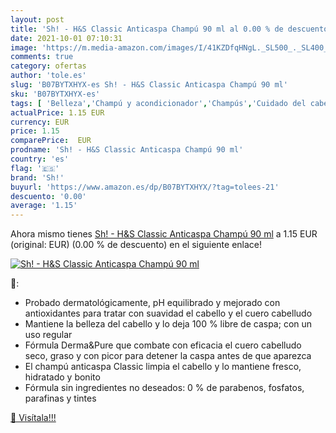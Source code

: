 ```yaml
---
layout: post
title: 'Sh! - H&S Classic Anticaspa Champú 90 ml al 0.00 % de descuento'
date: 2021-10-01 07:10:31
image: 'https://m.media-amazon.com/images/I/41KZDfqHNgL._SL500_._SL400_.jpg'
comments: true
category: ofertas
author: 'tole.es'
slug: 'B07BYTXHYX-es Sh! - H&S Classic Anticaspa Champú 90 ml'
sku: 'B07BYTXHYX-es'
tags: [ 'Belleza','Champú y acondicionador','Champús','Cuidado del cabello','champú','h&s','sh!', ]
actualPrice: 1.15 EUR
currency: EUR
price: 1.15
comparePrice:  EUR
prodname: 'Sh! - H&S Classic Anticaspa Champú 90 ml'
country: 'es'
flag: '🇪🇸'
brand: 'Sh!'
buyurl: 'https://www.amazon.es/dp/B07BYTXHYX/?tag=tolees-21'
descuento: '0.00'
average: '1.15'
---
```


Ahora mismo tienes [Sh! - H&S Classic Anticaspa Champú 90 ml](https://www.amazon.es/dp/B07BYTXHYX/?tag=tolees-21) a 1.15 EUR (original:  EUR) (0.00 %  de descuento) en el siguiente enlace!

[![Sh! - H&S Classic Anticaspa Champú 90 ml](https://m.media-amazon.com/images/I/41KZDfqHNgL._SL500_._SL400_.jpg)](https://www.amazon.es/dp/B07BYTXHYX/?tag=tolees-21)

🔎:

- Probado dermatológicamente, pH equilibrado y mejorado con antioxidantes para tratar con suavidad el cabello y el cuero cabelludo
- Mantiene la belleza del cabello y lo deja 100 % libre de caspa; con un uso regular
- Fórmula Derma&Pure que combate con eficacia el cuero cabelludo seco, graso y con picor para detener la caspa antes de que aparezca
- El champú anticaspa Classic limpia el cabello y lo mantiene fresco, hidratado y bonito
- Fórmula sin ingredientes no deseados: 0 % de parabenos, fosfatos, parafinas y tintes

[🛒 Visítala!!!](https://www.amazon.es/dp/B07BYTXHYX/?tag=tolees-21)
